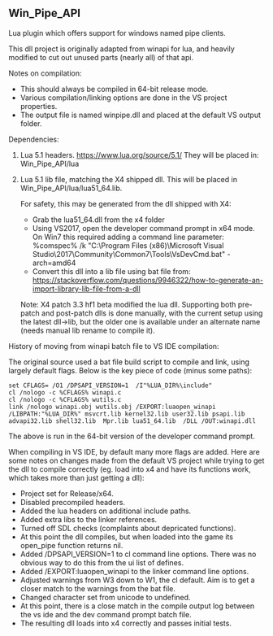 
Win_Pipe_API
------------

Lua plugin which offers support for windows named pipe clients.

This dll project is originally adapted from winapi for lua, and heavily
modified to cut out unused parts (nearly all) of that api.

Notes on compilation:
* This should always be compiled in 64-bit release mode.
* Various compilation/linking options are done in the VS project properties.
* The output file is named winpipe.dll and placed at the default VS
  output folder.


Dependencies:
1) Lua 5.1 headers.
   https://www.lua.org/source/5.1/
   They will be placed in: Win_Pipe_API/lua

2) Lua 5.1 lib file, matching the X4 shipped dll.
   This will be placed in Win_Pipe_API/lua/lua51_64.lib.

   For safety, this may be generated from the dll shipped with X4:
   - Grab the lua51_64.dll from the x4 folder
   - Using VS2017, open the developer command prompt in x64 mode.
     On Win7 this required adding a command line parameter:
     %comspec% /k "C:\Program Files (x86)\Microsoft Visual Studio\2017\Community\Common7\Tools\VsDevCmd.bat" -arch=amd64
   - Convert this dll into a lib file using bat file from:
     https://stackoverflow.com/questions/9946322/how-to-generate-an-import-library-lib-file-from-a-dll
   
   Note: X4 patch 3.3 hf1 beta modified the lua dll. Supporting both pre-patch and post-patch dlls is done manually, with the current setup using the latest dll->lib, but the older one is available under an alternate name (needs manual lib rename to compile it).

     

History of moving from winapi batch file to VS IDE compilation:

  The original source used a bat file build script to compile and link,
  using largely default flags. Below is the key piece of code (minus some paths):

    set CFLAGS= /O1 /DPSAPI_VERSION=1  /I"%LUA_DIR%\include"
    cl /nologo -c %CFLAGS% winapi.c
    cl /nologo -c %CFLAGS% wutils.c
    link /nologo winapi.obj wutils.obj /EXPORT:luaopen_winapi  /LIBPATH:"%LUA_DIR%" msvcrt.lib kernel32.lib user32.lib psapi.lib advapi32.lib shell32.lib  Mpr.lib lua51_64.lib  /DLL /OUT:winapi.dll

  The above is run in the 64-bit version of the developer command prompt.

  When compiling in VS IDE, by default many more flags are added.
  Here are some notes on changes made from the default VS project while
  trying to get the dll to compile correctly (eg. load into x4 and have
  its functions work, which takes more than just getting a dll):

  * Project set for Release/x64.
  * Disabled precompiled headers.
  * Added the lua headers on additional include paths.
  * Added extra libs to the linker references.
  * Turned off SDL checks (complaints about depricated functions).
  * At this point the dll compiles, but when loaded into the game its
    open_pipe function returns nil.
  * Added /DPSAPI_VERSION=1 to cl command line options.
    There was no obvious way to do this from the ui list of defines.
  * Added /EXPORT:luaopen_winapi to the linker command line options.
  * Adjusted warnings from W3 down to W1, the cl default.
    Aim is to get a closer match to the warnings from the bat file.
  * Changed character set from unicode to undefined.
  * At this point, there is a close match in the compile output log between
    the vs ide and the dev command prompt batch file.
  * The resulting dll loads into x4 correctly and passes initial tests.
